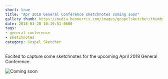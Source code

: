 ```yaml
---
short: true
title: "Apr 2018 General Conference sketchnotes coming soon"
gallery_thumb: https://media.bennorris.com/images/gospelsketcher/thumbs/apr-2018-coming-soon.jpg
date: 2018-03-28 10:19:51-0600
tags:
- general conference
- sketchnotes
category: Gospel Sketcher
---
```


Excited to capture some sketchnotes for the upcoming April 2018 General Conference.

![Coming soon](https://media.bennorris.com/images/gospelsketcher/general-conference/apr-2018-coming-soon.jpg)

